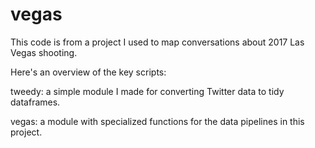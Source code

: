# vegas
This code is from a project I used to map conversations about 2017 Las Vegas shooting.

Here's an overview of the key scripts:

tweedy: a simple module I made for converting Twitter data to tidy dataframes.

vegas: a module with specialized functions for the data pipelines in this project.


